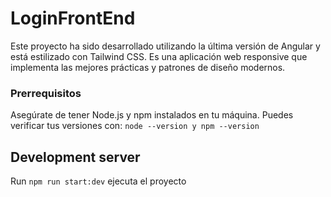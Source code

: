 # LoginFrontEnd

Este proyecto ha sido desarrollado utilizando la última versión de Angular y está estilizado con Tailwind CSS. Es una aplicación web responsive que implementa las mejores prácticas y patrones de diseño modernos.

### Prerrequisitos

Asegúrate de tener Node.js y npm instalados en tu máquina. Puedes verificar tus versiones con: `node --version y npm --version`

## Development server

Run `npm run start:dev` ejecuta el proyecto 



